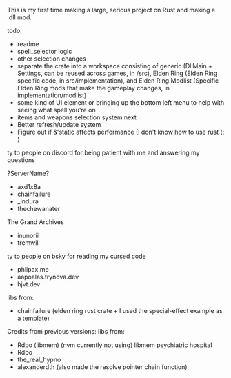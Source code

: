 This is my first time making a large, serious project on Rust and making a .dll mod. 



todo:
- readme
- spell_selector logic
- other selection changes
- separate the crate into a workspace consisting of generic (DllMain + Settings, can be reused across games, in /src), Elden Ring (Elden Ring specific code, in src/implementation), and Elden Ring Modlist (Specific Elden Ring mods that make the gameplay changes, in implementation/modlist)
- some kind of UI element or bringing up the bottom left menu to help with seeing what spell you're on
- items and weapons selection system next
- Better refresh/update system
- Figure out if &'static affects performance (I don't know how to use rust (: )


ty to people on discord for being patient with me and answering my questions

?ServerName?
- axd1x8a
- chainfailure
- _indura
- thechewanater



The Grand Archives
- inunorii
- tremwil



ty to people on bsky for reading my cursed code

- philpax.me
- aapoalas.trynova.dev
- hjvt.dev



libs from:
- chainfailure (elden ring rust crate + I used the special-effect example as a template)





Credits from previous versions:
libs from:
- Rdbo (libmem) (nvm currently not using)
libmem psychiatric hospital
- Rdbo
- the_real_hypno
- alexanderdth (also made the resolve pointer chain function)